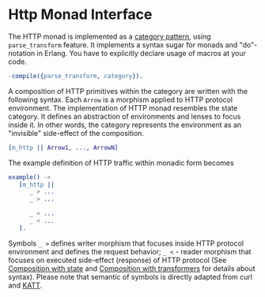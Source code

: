 # Http Monad Interface

The HTTP monad is implemented as a [category pattern](https://github.com/fogfish/datum/blob/master/doc/category.md), using `parse_transform` feature. It implements a syntax sugar for monads and "do"-notation in Erlang. You have to explicitly declare usage of macros at your code.

```erlang
-compile({parse_transform, category}).
```

A composition of HTTP primitives within the category are written with the following syntax. Each `Arrow` is a morphism applied to HTTP protocol environment. The implementation of HTTP monad resembles the state category. It defines an abstraction of environments and lenses to focus inside it. In other words, the category represents the environment as an "invisible" side-effect of the composition. 
 
```erlang
[m_http || Arrow1, ..., ArrowN]
```

The example definition of HTTP traffic within monadic form becomes

```erlang
example() ->
   [m_http ||
      _ > ...
      _ > ...

      _ < ...
      _ < ...
   ].
```

Symbols `_ >` defines writer morphism that focuses inside HTTP protocol environment and defines the request behavior;  `_ <` - reader morphism that focuses on executed side-effect (response) of HTTP protocol (See [Composition with state](https://github.com/fogfish/datum/blob/master/doc/category.md#composition-with-state) and [Composition with transformers](https://github.com/fogfish/datum/blob/master/doc/category.md#composition-with-transformers) for details about syntax). Please note that semantic of symbols is directly adapted from curl and [KATT](https://github.com/for-GET/katt).

